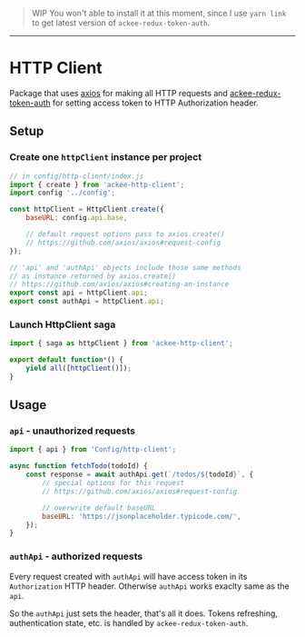 > WIP 
> You won't able to install it at this moment, since I use `yarn link` to get latest version of `ackee-redux-token-auth`.

---

# HTTP Client

Package that uses [axios](https://github.com/axios/axios) for making all HTTP requests and [ackee-redux-token-auth](https://www.npmjs.com/package/ackee-redux-token-auth) for setting access token to HTTP Authorization header.

## Setup

### Create one `httpClient` instance per project

```js
// in config/http-client/index.js
import { create } from 'ackee-http-client';
import config '../config';

const httpClient = HttpClient.create({
    baseURL: config.api.base,

    // default request options pass to axios.create()
    // https://github.com/axios/axios#request-config
});

// 'api' and 'authApi' objects include those same methods
// as instance returned by axios.create()
// https://github.com/axios/axios#creating-an-instance
export const api = httpClient.api;
export const authApi = httpClient.api;
```

### Launch HttpClient saga

```js
import { saga as httpClient } from 'ackee-http-client';

export default function*() {
    yield all([httpClient()]);
}
```

## Usage

### `api` - unauthorized requests

```js
import { api } from 'Config/http-client';

async function fetchTodo(todoId) {
    const response = await authApi.get(`/todos/${todoId}`, {
        // special options for this request
        // https://github.com/axios/axios#request-config

        // overwrite default baseURL
        baseURL: 'https://jsonplaceholder.typicode.com/',
    });
}
```

### `authApi` - authorized requests

Every request created with `authApi` will have access token in its `Authorization` HTTP header. Otherwise `authApi` works exaclty same as the `api`.

So the `authApi` just sets the header, that's all it does. Tokens refreshing, authentication state, etc. is handled by `ackee-redux-token-auth`.
